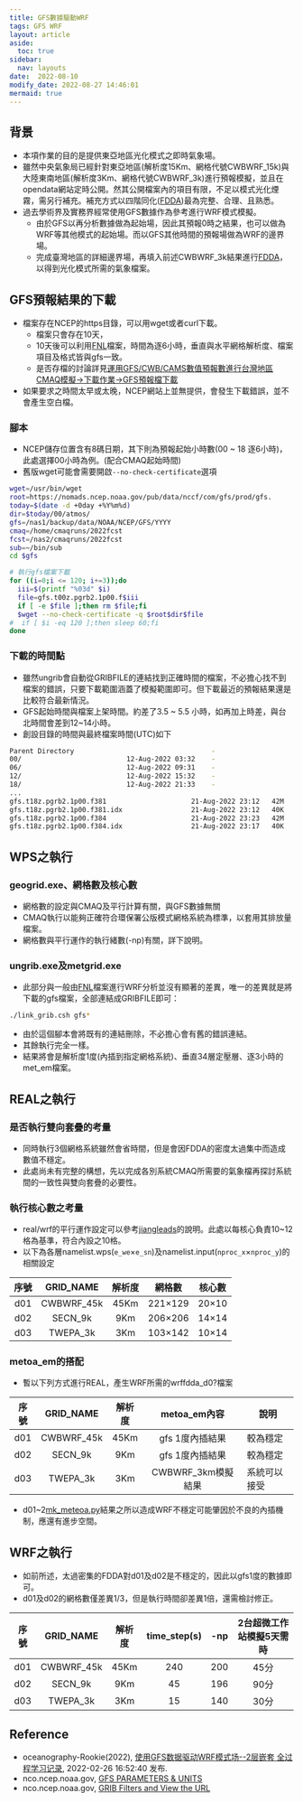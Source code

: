 ```yaml
---
title: GFS數據驅動WRF
tags: GFS WRF
layout: article
aside:
  toc: true
sidebar:
  nav: layouts
date:  2022-08-10
modify_date: 2022-08-27 14:46:01
mermaid: true
---
```

## 背景
- 本項作業的目的是提供東亞地區光化模式之即時氣象場。
- 雖然中央氣象局已經針對東亞地區(解析度15Km、網格代號CWBWRF_15k)與大陸東南地區(解析度3Km、網格代號CWBWRF_3k)進行預報模擬，並且在opendata網站定時公開。然其公開檔案內的項目有限，不足以模式光化煙霧，需另行補充。補充方式以四階同化([FDDA][FDDA])最為完整、合理、且熟悉。
- 過去學術界及實務界經常使用GFS數據作為參考進行WRF模式模擬。
  - 由於GFS以再分析數據做為起始場，因此其預報0時之結果，也可以做為WRF等其他模式的起始場。而以GFS其他時間的預報場做為WRF的邊界場。
  - 完成臺灣地區的詳細邊界場，再填入前述CWBWRF_3k結果進行[FDDA][FDDA]，以得到光化模式所需的氣象檔案。

## GFS預報結果的下載
- 檔案存在NCEP的https目錄，可以用wget或者curl下載。
  - 檔案只會存在10天，
  - 10天後可以利用[FNL][fnl]檔案，時間為逐6小時，垂直與水平網格解析度、檔案項目及格式皆與gfs一致。
  - 是否存檔的討論詳見[運用GFS/CWB/CAMS數值預報數進行台灣地區CMAQ模擬->下載作業->GFS預報檔下載](https://sinotec2.github.io/FAQ/2022/08/20/CMAQ_fcst.html#gfs預報檔下載)
- 如果要求之時間太早或太晚，NCEP網站上並無提供，會發生下載錯誤，並不會產生空白檔。

### 腳本
- NCEP儲存位置含有8碼日期，其下則為預報起始小時數(00 ~ 18 逐6小時)，此處選擇00小時為例。(配合CMAQ起始時間)
- 舊版wget可能會需要開啟`--no-check-certificate`選項

```bash
wget=/usr/bin/wget
root=https://nomads.ncep.noaa.gov/pub/data/nccf/com/gfs/prod/gfs.
today=$(date -d +0day +%Y%m%d)
dir=$today/00/atmos/
gfs=/nas1/backup/data/NOAA/NCEP/GFS/YYYY
cmaq=/home/cmaqruns/2022fcst
fcst=/nas2/cmaqruns/2022fcst
sub=~/bin/sub
cd $gfs

# 執行gfs檔案下載
for ((i=0;i <= 120; i+=3));do
  iii=$(printf "%03d" $i)
  file=gfs.t00z.pgrb2.1p00.f$iii
  if [ -e $file ];then rm $file;fi
  $wget --no-check-certificate -q $root$dir$file
#  if [ $i -eq 120 ];then sleep 60;fi
done
```
### 下載的時間點
- 雖然ungrib會自動從GRIBFILE的連結找到正確時間的檔案，不必擔心找不到檔案的錯誤，只要下載範圍涵蓋了模擬範圍即可。但下載最近的預報結果還是比較符合最新情況。
- GFS起始時間與檔案上架時間。約差了3.5 ~ 5.5 小時，如再加上時差，與台北時間會差到12~14小時。
- 創設目錄的時間與最終檔案時間(UTC)如下

```bash
Parent Directory                                  -   
00/                          12-Aug-2022 03:32    -   
06/                          12-Aug-2022 09:31    -   
12/                          12-Aug-2022 15:32    -   
18/                          12-Aug-2022 21:33    -   
...
gfs.t18z.pgrb2.1p00.f381                     21-Aug-2022 23:12   42M  
gfs.t18z.pgrb2.1p00.f381.idx                 21-Aug-2022 23:12   40K  
gfs.t18z.pgrb2.1p00.f384                     21-Aug-2022 23:23   42M  
gfs.t18z.pgrb2.1p00.f384.idx                 21-Aug-2022 23:17   40K  
```


## WPS之執行
### geogrid.exe、網格數及核心數
- 網格數的設定與CMAQ及平行計算有關，與GFS數據無關
- CMAQ執行以能夠正確符合環保署公版模式網格系統為標準，以套用其排放量檔案。
- 網格數與平行運作的執行緒數(-np)有關，詳下說明。

### ungrib.exe及metgrid.exe
- 此部分與一般由[FNL][fnl]檔案進行WRF分析並沒有顯著的差異，唯一的差異就是將下載的gfs檔案，全部連結成GRIBFILE即可：

```bash
./link_grib.csh gfs*
```
- 由於這個腳本會將既有的連結刪除，不必擔心會有舊的錯誤連結。
- 其餘執行完全一樣。
- 結果將會是解析度1度(內插到指定網格系統)、垂直34層定壓層、逐3小時的met_em檔案。

## REAL之執行
### 是否執行雙向套疊的考量
- 同時執行3個網格系統雖然會省時間，但是會因FDDA的密度太過集中而造成數值不穩定。
- 此處尚未有完整的構想，先以完成各別系統CMAQ所需要的氣象檔再探討系統間的一致性與雙向套疊的必要性。

### 執行核心數之考量
- real/wrf的平行運作設定可以參考[jiangleads][jiangleads]的說明。此處以每核心負責10~12格為基準，符合內設之10格。
- 以下為各層namelist.wps(`e_we`&times;`e_sn`)及namelist.input(`nproc_x`&times;`nproc_y`)的相關設定

序號|GRID_NAME|解析度|網格數|核心數
:-:|:-:|:-:|:-:|:-:
d01|CWBWRF_45k|45Km|221&times;129|20&times;10
d02|SECN_9k|9Km|206&times;206|14&times;14
d03|TWEPA_3k|3Km|103&times;142|10&times;14

### metoa_em的搭配
- 暫以下列方式進行REAL，產生WRF所需的wrffdda_d0?檔案

序號|GRID_NAME|解析度|metoa_em內容|說明  
:-:|:-:|:-:|:-:|-
d01|CWBWRF_45k|45Km|gfs 1度內插結果|較為穩定
d02|SECN_9k|9Km|gfs 1度內插結果|較為穩定
d03|TWEPA_3k|3Km|CWBWRF_3km模擬結果|系統可以接受

- d01~2[mk_meteoa.py]()結果之所以造成WRF不穩定可能肇因於不良的內插機制，應還有進步空間。
## WRF之執行
- 如前所述，太過密集的FDDA對d01及d02是不穩定的，因此以gfs1度的數據即可。
- d01及d02的網格數僅差異1/3，但是執行時間卻差異1倍，還需檢討修正。

序號|GRID_NAME|解析度|time_step(s)|-np|2台超微工作站模擬5天需時  
:-:|:-:|:-:|:-:|:-:|:-:
d01|CWBWRF_45k|45Km|240|200|45分
d02|SECN_9k|9Km|45|196|90分
d03|TWEPA_3k|3Km|15|140|30分

## Reference
- oceanography-Rookie(2022), [使用GFS数据驱动WRF模式场--2层嵌套 全过程学习记录](https://blog.csdn.net/weixin_44237337/article/details/123152177),  2022-02-26 16:52:40 发布.
- nco.ncep.noaa.gov, [GFS PARAMETERS & UNITS](https://www.nco.ncep.noaa.gov/pmb/docs/on388/table2.html)
- nco.ncep.noaa.gov, [GRIB Filters and View the URL](https://nomads.ncep.noaa.gov/cgi-bin/filter_gfs_1p00.pl?dir=%2Fgfs.20220804%2F00%2Fatmos)

[FDDA]: <https://zh.wikipedia.org/zh-tw/数据同化> "數據同化，或稱資料同化，是通過數學模型擬合觀測數據的一種漸進方式，通常用於複雜系統的建模和動態預報。"
[jiangleads]: <https://www.cnblogs.com/jiangleads/p/12885651.html> "WRF rsl.out文件研究Q1 我应该使用几个处理器来运行wrf.exe?，此處取每核心10~11網格，WRF內設>=10"
[fnl]: <https://rda.ucar.edu/datasets/ds083.2/> "NCEP FNL Operational Model Global Tropospheric Analyses, continuing from July 1999"

